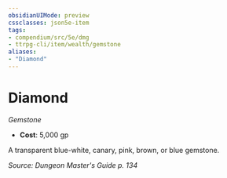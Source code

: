 ```yaml
---
obsidianUIMode: preview
cssclasses: json5e-item
tags:
- compendium/src/5e/dmg
- ttrpg-cli/item/wealth/gemstone
aliases: 
- "Diamond"
---
```

# Diamond
*Gemstone*  

- **Cost**: 5,000 gp

A transparent blue-white, canary, pink, brown, or blue gemstone.

*Source: Dungeon Master's Guide p. 134*